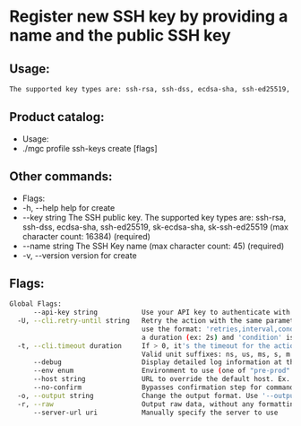 # Register new SSH key by providing a name and the public SSH key

## Usage:
```bash
The supported key types are: ssh-rsa, ssh-dss, ecdsa-sha, ssh-ed25519, sk-ecdsa-sha, sk-ssh-ed25519
```

## Product catalog:
- Usage:
- ./mgc profile ssh-keys create [flags]

## Other commands:
- Flags:
- -h, --help          help for create
- --key string    The SSH public key. The supported key types are: ssh-rsa, ssh-dss, ecdsa-sha, ssh-ed25519, sk-ecdsa-sha, sk-ssh-ed25519 (max character count: 16384) (required)
- --name string   The SSH Key name (max character count: 45) (required)
- -v, --version       version for create

## Flags:
```bash
Global Flags:
      --api-key string           Use your API key to authenticate with the API
  -U, --cli.retry-until string   Retry the action with the same parameters until the given condition is met. The flag parameters
                                 use the format: 'retries,interval,condition', where 'retries' is a positive integer, 'interval' is
                                 a duration (ex: 2s) and 'condition' is a 'engine=value' pair such as "jsonpath=expression"
  -t, --cli.timeout duration     If > 0, it's the timeout for the action execution. It's specified as numbers and unit suffix.
                                 Valid unit suffixes: ns, us, ms, s, m and h. Examples: 300ms, 1m30s
      --debug                    Display detailed log information at the debug level
      --env enum                 Environment to use (one of "pre-prod" or "prod") (default "prod")
      --host string              URL to override the default host. Ex. https://api.magalu.com.br or http://localhost/v1/route
      --no-confirm               Bypasses confirmation step for commands that ask a confirmation from the user
  -o, --output string            Change the output format. Use '--output=help' to know more details.
  -r, --raw                      Output raw data, without any formatting or coloring
      --server-url uri           Manually specify the server to use
```

